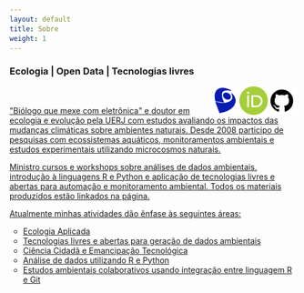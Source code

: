 ```yaml
---
layout: default
title: Sobre
weight: 1
---
```


<h3> Ecologia | Open Data | Tecnologias livres </h3>

<a href="https://github.com/smjacques">
    <img border="0" align="right" alt="GitHub" src="https://raw.githubusercontent.com/smjacques/smjacques.github.io/master/icons/github.png" width="50" height="50">
<a href="http://orcid.org/0000-0001-5194-2338">
    <img border="0" align="right" alt="ORCID" src="https://raw.githubusercontent.com/smjacques/smjacques.github.io/master/icons/orcid_128x128.png" width="50" height="50">
    <a href="http://lattes.cnpq.br/5417781782669845">
    <img border="0" align="right" alt="Lattes" src="https://raw.githubusercontent.com/smjacques/smjacques.github.io/master/icons/2iVxee6.png" width="50" height="50">
    <br>

<br>
"Biólogo que mexe com eletrônica" e doutor em ecologia e evolução pela UERJ com estudos avaliando os impactos das mudanças climáticas sobre ambientes naturais. Desde 2008 participo de pesquisas com ecossistemas aquáticos, monitoramentos ambientais e estudos experimentais utilizando microcosmos naturais.

Ministro cursos e workshops sobre análises de dados ambientais, introdução à linguagens R e Python e aplicação de tecnologias livres e abertas para automação e monitoramento ambiental. Todos os materiais produzidos estão linkados na página.

Atualmente minhas atividades dão ênfase às seguintes áreas:

 <ul style="list-style-type:circle">
  <li>Ecologia Aplicada</li>
  <li>Tecnologias livres e abertas para geração de dados ambientais</li>
  <li>Ciência Cidadã e Emancipação Tecnológica</li>
  <li>Análise de dados utilizando R e Python</li>
  <li>Estudos ambientais colaborativos usando integração entre linguagem R e Git</li>
</ul>